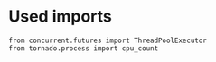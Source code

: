 # Used imports

```text
from concurrent.futures import ThreadPoolExecutor
from tornado.process import cpu_count
```
